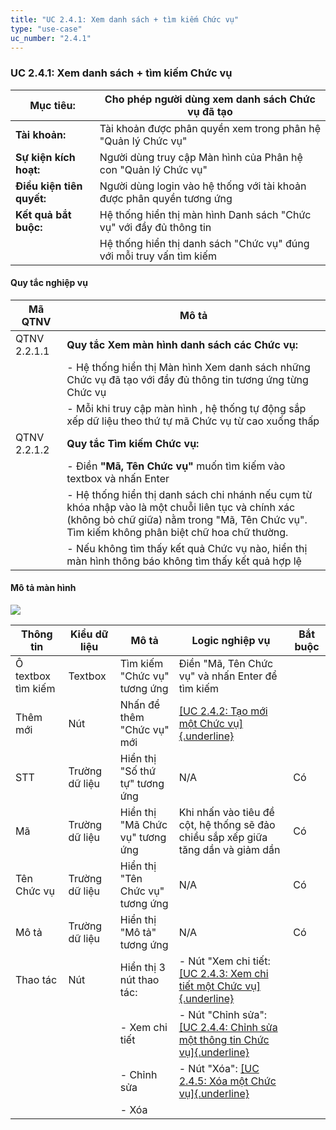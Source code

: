 ```yaml
---
title: "UC 2.4.1: Xem danh sách + tìm kiếm Chức vụ"
type: "use-case"
uc_number: "2.4.1"
---
```


### UC 2.4.1: Xem danh sách + tìm kiếm Chức vụ

| **Mục tiêu:** | Cho phép người dùng xem danh sách Chức vụ đã tạo |
| --- | --- |
| **Tài khoản:** | Tài khoản được phân quyền xem trong phân hệ "Quản lý Chức vụ" |
| **Sự kiện kích hoạt:** | Người dùng truy cập Màn hình của Phân hệ con "Quản lý Chức vụ" |
| **Điều kiện tiên quyết:** | Người dùng login vào hệ thống với tài khoản được phân quyền tương ứng |
| **Kết quả bắt buộc:** | Hệ thống hiển thị màn hình Danh sách "Chức vụ" với đầy đủ thông tin |
|  | Hệ thống hiển thị danh sách "Chức vụ" đúng với mỗi truy vấn tìm kiếm |

#### Quy tắc nghiệp vụ

| **Mã QTNV** | **Mô tả** |
| --- | --- |
| QTNV 2.2.1.1 | **Quy tắc Xem màn hình danh sách các Chức vụ:** |
|  | - Hệ thống hiển thị Màn hình Xem danh sách những Chức vụ đã tạo với đầy đủ thông tin tương ứng từng Chức vụ |
|  | - Mỗi khi truy cập màn hình , hệ thống tự động sắp xếp dữ liệu theo thứ tự mã Chức vụ từ cao xuống thấp |
| QTNV 2.2.1.2 | **Quy tắc Tìm kiếm Chức vụ:** |
|  | - Điền **"Mã, Tên Chức vụ"** muốn tìm kiếm vào textbox và nhấn Enter |
|  | - Hệ thống hiển thị danh sách chi nhánh nếu cụm từ khóa nhập vào là một chuỗi liên tục và chính xác (không bỏ chữ giữa) nằm trong "Mã, Tên Chức vụ". Tìm kiếm không phân biệt chữ hoa chữ thường. |
|  | - Nếu không tìm thấy kết quả Chức vụ nào, hiển thị màn hình thông báo không tìm thấy kết quả hợp lệ |

#### Mô tả màn hình

![](media/image19.png)

| **Thông tin** | **Kiểu dữ liệu** | **Mô tả** | **Logic nghiệp vụ** | **Bắt buộc** |
| --- | --- | --- | --- | --- |
| Ô textbox tìm kiếm | Textbox | Tìm kiếm "Chức vụ" tương ứng | Điền "Mã, Tên Chức vụ" và nhấn Enter để tìm kiếm |  |
| Thêm mới | Nút | Nhấn để thêm "Chức vụ" mới | [[UC 2.4.2: Tạo mới một Chức vụ]{.underline}](#uc-2.4.2-tạo-mới-một-chức-vụ) |  |
| STT | Trường dữ liệu | Hiển thị "Số thứ tự" tương ứng | N/A | Có |
| Mã | Trường dữ liệu | Hiển thị "Mã Chức vụ" tương ứng | Khi nhấn vào tiêu đề cột, hệ thống sẽ đảo chiều sắp xếp giữa tăng dần và giảm dần | Có |
| Tên Chức vụ | Trường dữ liệu | Hiển thị "Tên Chức vụ" tương ứng | N/A | Có |
| Mô tả | Trường dữ liệu | Hiển thị "Mô tả" tương ứng | N/A | Có |
| Thao tác | Nút | Hiển thị 3 nút thao tác: | \- Nút "Xem chi tiết: [[UC 2.4.3: Xem chi tiết một Chức vụ]{.underline}](#uc-2.4.3-xem-chi-tiết-thông-tin-một-chức-vụ) |  |
|  |  | \- Xem chi tiết | \- Nút "Chỉnh sửa": [[UC 2.4.4: Chỉnh sửa một thông tin Chức vụ]{.underline}](#uc-2.4.4-chỉnh-sửa-thông-tin-một-chức-vụ) |  |
|  |  | \- Chỉnh sửa | \- Nút "Xóa": [[UC 2.4.5: Xóa một Chức vụ]{.underline}](#uc-2.4.5-xóa-một-chức-vụ) |  |
|  |  | \- Xóa |  |  |
